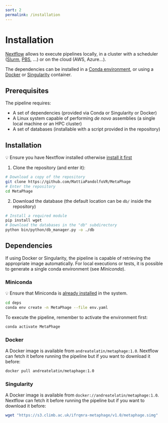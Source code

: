 ```yaml
---
sort: 2
permalink: /installation
---
```


# Installation

[Nextflow](https://nextflow.io/) allows to execute pipelines locally, in a cluster with a scheduler ([Slurm](https://slurm.schedmd.com/documentation.html), [PBS](https://www.openpbs.org/), ...) or on the cloud (AWS, Azure...).

The dependencies can be installed in a [Conda environment](https://docs.conda.io/projects/conda/en/latest/user-guide/tasks/manage-environments.html), or using a [Docker](https://www.docker.com/) or [Singularity](https://apptainer.org/) container.

## Prerequisites

The pipeline requires:

* A set of dependencies (provided via Conda or Singularity or Docker)
* A Linux system capable of performing *de novo* assemblies (a single local machine or an HPC cluster)
* A set of databases (installable with a script provided in the repository)

## Installation

:bulb: Ensure you have Nextflow installed otherwise
[install it first](https://www.nextflow.io/docs/latest/getstarted.html)

1. Clone the repository (and enter it):
   
```bash
# Download a copy of the repository
git clone https://github.com/MattiaPandolfoVR/MetaPhage
# Enter the repository
cd MetaPhage
```

2. Download the database (the default location can be `db/` inside the repository)

```bash
# Install a required module
pip install wget
# Download the databases in the "db" subdirectory
python bin/python/db_manager.py -o ./db
```

## Dependencies

If using Docker or Singularity, the pipeline is capable of retrieving the appropriate
image automatically. For local executions or tests, it is possible to generate a single
conda environment (see _Miniconda_).

### Miniconda

:bulb: Ensure that Miniconda is [already installed](https://telatin.github.io/microbiome-bioinformatics/Install-Miniconda/) in the system.

```bash
cd deps
conda env create -n MetaPhage --file env.yaml
```

To execute the pipeline, remember to activate the environment first:
```bash
conda activate MetaPhage
```

### Docker

A Docker image is available from `andreatelatin/metaphage:1.0`.
Nextflow can fetch it before running the pipeline but if you want to download
it before:

```bash
docker pull andreatelatin/metaphage:1.0
```

### Singularity

A Docker image is available from `docker://andreatelatin/metaphage:1.0`.
Nextflow can fetch it before running the pipeline but if you want to download
it before:

```bash
wget "https://s3.climb.ac.uk/ifrqmra-metaphage/v1.0/metaphage.simg"
```
